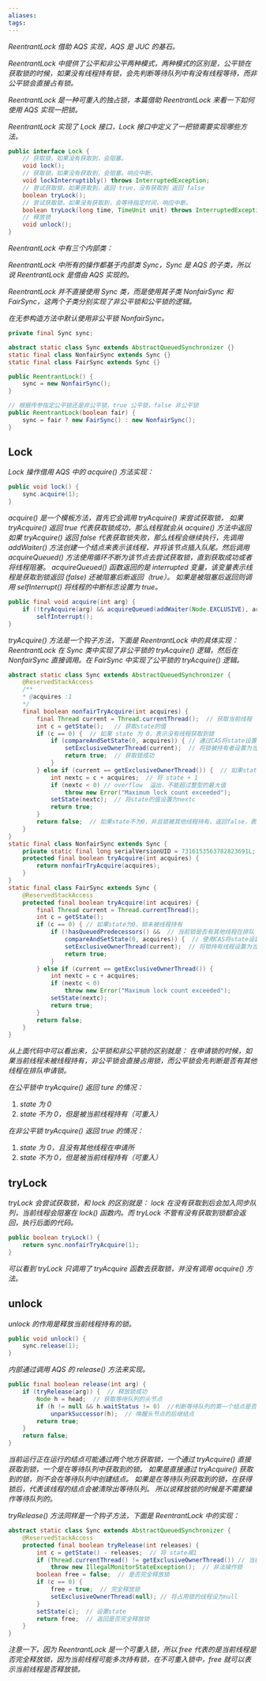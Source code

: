```yaml
---
aliases: 
tags: 
---
```

*ReentrantLock 借助 AQS 实现，AQS 是 JUC 的基石。*

*ReentrantLock 中提供了公平和非公平两种模式，两种模式的区别是，公平锁在获取锁的时候，如果没有线程持有锁，会先判断等待队列中有没有线程等待，而非公平锁会直接占有锁。*

*ReentrantLock 是一种可重入的独占锁，本篇借助 ReentrantLock 来看一下如何使用 AQS 实现一把锁。*

*ReentrantLock 实现了 Lock 接口，Lock 接口中定义了一把锁需要实现哪些方法。*

```java
public interface Lock {
    // 获取锁，如果没有获取到，会阻塞。
    void lock();
    // 获取锁，如果没有获取到，会阻塞。响应中断。
    void lockInterruptibly() throws InterruptedException;
    // 尝试获取锁，如果获取到，返回 true，没有获取到 返回 false
    boolean tryLock();
    // 尝试获取锁，如果没有获取到，会等待指定时间，响应中断。
    boolean tryLock(long time, TimeUnit unit) throws InterruptedException;
    // 释放锁
    void unlock();
}
```

*ReentrantLock 中有三个内部类：*

*ReentrantLock 中所有的操作都基于内部类 Sync，Sync 是 AQS 的子类，所以说 ReentrantLock 是借由 AQS 实现的。*

*ReentrantLock 并不直接使用 Sync 类，而是使用其子类 NonfairSync 和 FairSync，这两个子类分别实现了非公平锁和公平锁的逻辑。*

*在无参构造方法中默认使用非公平锁 NonfairSync。*

```java
private final Sync sync;

abstract static class Sync extends AbstractQueuedSynchronizer {}
static final class NonfairSync extends Sync {}
static final class FairSync extends Sync {}

public ReentrantLock() {
    sync = new NonfairSync();
}

// 根据传参指定公平锁还是非公平锁，true 公平锁，false 非公平锁
public ReentrantLock(boolean fair) {
    sync = fair ? new FairSync() : new NonfairSync();
}
```

## Lock

*Lock 操作借用 AQS 中的 acquire() 方法实现：*

```java
public void lock() {  
	sync.acquire(1);  
}
```

*acquire() 是一个模板方法，首先它会调用 tryAcquire() 来尝试获取锁，*
*如果 tryAcquire() 返回 true 代表获取锁成功，那么线程就会从 acquire() 方法中返回*
*如果 tryAcquire() 返回 false 代表获取锁失败，那么线程会继续执行，先调用 addWaiter() 方法创建一个结点来表示该线程，并将该节点插入队尾。然后调用 acquireQueued() 方法使用循环不断为该节点去尝试获取锁，直到获取成功或者将线程阻塞。*
*acquireQueued() 函数返回的是 interrupted 变量，该变量表示线程是获取到锁返回 (false) 还被阻塞后断返回（true）。*
*如果是被阻塞后返回则调用 selfInterrupt() 将线程的中断标志设置为 true。*

```java
public final void acquire(int arg) {  
	if (!tryAcquire(arg) && acquireQueued(addWaiter(Node.EXCLUSIVE), arg))  
		selfInterrupt();  
}
```

*tryAcquire() 方法是一个钩子方法，下面是 ReentrantLock 中的具体实现：*
*ReentrantLock 在 Sync 类中实现了非公平锁的 tryAcquire() 逻辑，然后在 NonfairSync 直接调用。在 FairSync 中实现了公平锁的 tryAcquire() 逻辑。*

```java
abstract static class Sync extends AbstractQueuedSynchronizer {
	@ReservedStackAccess  
	/**
	* @acquires :1
	*/
	final boolean nonfairTryAcquire(int acquires) {  
		final Thread current = Thread.currentThread();  // 获取当前线程
		int c = getState();   // 获取state的值
		if (c == 0) {  // 如果 state 为 0，表示没有线程获取到锁
			if (compareAndSetState(0, acquires)) { // 通过CAS将state设置为1，表示锁被占用
				setExclusiveOwnerThread(current);  // 将锁被持有者设置为当前线程
				return true;  // 获取锁成功
			}  
		} else if (current == getExclusiveOwnerThread()) {  // 如果state不为0，并且锁为当前线程持有
			int nextc = c + acquires;  // 将 state + 1
			if (nextc < 0) // overflow  溢出，不能超过整型的最大值
				throw new Error("Maximum lock count exceeded");  
			setState(nextc);  // 将state的值设置为nextc
			return true;  
		}  
		return false;  // 如果state不为0，并且锁被其他线程持有，返回false，表示获取锁失败
	}
}
static final class NonfairSync extends Sync {  
	private static final long serialVersionUID = 7316153563782823691L;  
	protected final boolean tryAcquire(int acquires) {  
		return nonfairTryAcquire(acquires);  
	}  
}
static final class FairSync extends Sync {  
	@ReservedStackAccess  
	protected final boolean tryAcquire(int acquires) {  
		final Thread current = Thread.currentThread();  
		int c = getState();  
		if (c == 0) { // 如果state为0，锁未被线程持有
			if (!hasQueuedPredecessors() &&  // 当前锁是否有其他线程在排队
				compareAndSetState(0, acquires)) {  // 使用CAS将state设置为1
				setExclusiveOwnerThread(current);  // 将锁持有线程设置为当前线程
				return true;  
			}  
		} else if (current == getExclusiveOwnerThread()) {  
			int nextc = c + acquires;  
			if (nextc < 0)  
				throw new Error("Maximum lock count exceeded");  
			setState(nextc);  
			return true;  
		}  
		return false;  
	}  
}
```

*从上面代码中可以看出来，公平锁和非公平锁的区别就是：*
*在申请锁的时候，如果当前线程未被线程持有，非公平锁会直接占用锁，而公平锁会先判断是否有其他线程在排队申请锁。*

*在公平锁中 tryAcquire() 返回 ture 的情况：*
1. *state 为 0*
2. *state 不为 0，但是被当前线程持有（可重入）*

*在非公平锁 tryAcquire() 返回 true 的情况：*
1. *state 为 0，且没有其他线程在申请所*
2. *state 不为 0，但是被当前线程持有（可重入）*

## tryLock

*tryLock 会尝试获取锁，和 lock 的区别就是：*
*lock 在没有获取到后会加入同步队列，当前线程会阻塞在 lock() 函数内。而 tryLock 不管有没有获取到锁都会返回，执行后面的代码。*

```java
public boolean tryLock() {  
	return sync.nonfairTryAcquire(1);  
}
```

*可以看到 tryLock 只调用了 tryAcquire 函数去获取锁，并没有调用 acquire() 方法。*

## unlock

*unlock 的作用是释放当前线程持有的锁。*

```java
public void unlock() {  
	sync.release(1);  
}
```

*内部通过调用 AQS 的 release() 方法来实现。*

```java
public final boolean release(int arg) {  
	if (tryRelease(arg)) {  // 释放锁成功
		Node h = head;  // 获取等待队列的头节点
		if (h != null && h.waitStatus != 0)  //判断等待队列的第一个结点是否需要唤醒，头节点不为null（如果没有线程等待，就为null），并且头节点的waitStatus不为0
			unparkSuccessor(h);  // 唤醒头节点的后继结点
		return true;  
	}  
	return false;  
}
```

*当前运行正在运行的结点可能通过两个地方获取锁，一个通过 tryAcquire() 直接获取到锁，一个是在等待队列中获取到的锁。*
*如果是直接通过 tryAcquire() 获取到的锁，则不会在等待队列中创建结点。*
*如果是在等待队列获取到的锁，在获得锁后，代表该线程的结点会被清除出等待队列。*
*所以说释放锁的时候是不需要操作等待队列的。*

*tryRelease() 方法同样是一个钩子方法，下面是 ReentrantLock 中的实现：*

```java
abstract static class Sync extends AbstractQueuedSynchronizer {
	@ReservedStackAccess  
	protected final boolean tryRelease(int releases) {  
		int c = getState() - releases;  // 将 state减1
		if (Thread.currentThread() != getExclusiveOwnerThread()) // 当前线程不是占用锁的线程  
			throw new IllegalMonitorStateException();  // 非法操作锁
		boolean free = false;  // 是否完全释放锁
		if (c == 0) {  
			free = true;  // 完全释放锁
			setExclusiveOwnerThread(null); // 将占用锁的线程设为null  
		}  
		setState(c);  // 设置state
		return free;  // 返回是否完全释放锁
	}
}
```

*注意一下，因为 ReentrantLock 是一个可重入锁，所以 free 代表的是当前线程是否完全释放锁，因为当前线程可能多次持有锁，在不可重入锁中，free 就可以表示当前线程是否释放锁。*


